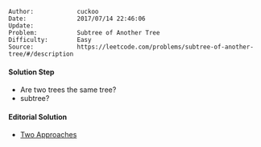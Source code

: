 
    Author:            cuckoo
    Date:              2017/07/14 22:46:06
    Update:            
    Problem:           Subtree of Another Tree
    Difficulty:        Easy
    Source:            https://leetcode.com/problems/subtree-of-another-tree/#/description

#### Solution Step
 - Are two trees the same tree?
 - subtree?

#### Editorial Solution
 - [Two Approaches](https://leetcode.com/articles/subtree-of-another-tree/)

